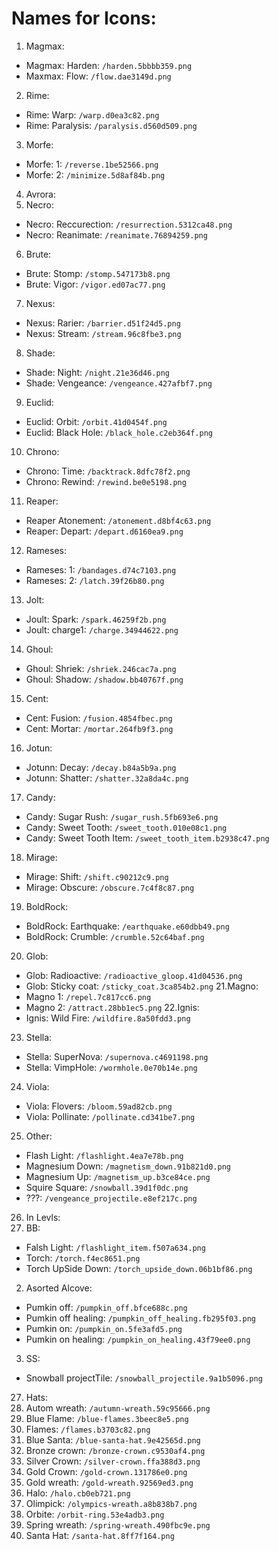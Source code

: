 # Names for Icons:
 1. Magmax:
  * Magmax: Harden: `/harden.5bbbb359.png`
  * Maxmax: Flow: `/flow.dae3149d.png`
 2. Rime:
  * Rime: Warp: `/warp.d0ea3c82.png`
  * Rime: Paralysis: `/paralysis.d560d509.png`
 3. Morfe:
  * Morfe: 1: `/reverse.1be52566.png`
  * Morfe: 2: `/minimize.5d8af84b.png`
 4. Avrora:
 5. Necro:
  * Necro: Reccurection: `/resurrection.5312ca48.png`
  * Necro: Reanimate: `/reanimate.76894259.png`
 6. Brute:
  * Brute: Stomp: `/stomp.547173b8.png`
  * Brute: Vigor: `/vigor.ed07ac77.png`
 7. Nexus:
  * Nexus: Rarier: `/barrier.d51f24d5.png`
  * Nexus: Stream: `/stream.96c8fbe3.png`
 8. Shade:
  * Shade: Night: `/night.21e36d46.png`
  * Shade: Vengeance: `/vengeance.427afbf7.png`
 9. Euclid:
  * Euclid: Orbit: `/orbit.41d0454f.png`
  * Euclid: Black Hole: `/black_hole.c2eb364f.png`
 10. Chrono:
  * Chrono: Time: `/backtrack.8dfc78f2.png`
  * Chrono: Rewind: `/rewind.be0e5198.png`
 11. Reaper:
  * Reaper Atonement: `/atonement.d8bf4c63.png`
  * Reaper: Depart: `/depart.d6160ea9.png`
 12. Rameses:
  * Rameses: 1: `/bandages.d74c7103.png`
  * Rameses: 2: `/latch.39f26b80.png`
 13. Jolt:
  * Joult: Spark: `/spark.46259f2b.png`
  * Joult: charge1: `/charge.34944622.png`
 14. Ghoul:
  * Ghoul: Shriek: `/shriek.246cac7a.png`
  * Ghoul: Shadow: `/shadow.bb40767f.png`
 15. Cent:
  * Cent: Fusion: `/fusion.4854fbec.png`
  * Cent: Mortar: `/mortar.264fb9f3.png`
 16. Jotun:
  * Jotunn: Decay: `/decay.b84a5b9a.png`
  * Jotunn: Shatter: `/shatter.32a8da4c.png`
 17. Candy:
  * Candy: Sugar Rush: `/sugar_rush.5fb693e6.png`
  * Candy: Sweet Tooth: `/sweet_tooth.010e08c1.png`
  * Candy: Sweet Tooth Item: `/sweet_tooth_item.b2938c47.png`
 18. Mirage:
  * Mirage: Shift: `/shift.c90212c9.png`
  * Mirage: Obscure: `/obscure.7c4f8c87.png`
 19. BoldRock:
  * BoldRock: Earthquake: `/earthquake.e60dbb49.png`
  * BoldRock: Crumble: `/crumble.52c64baf.png`
 20. Glob:
  * Glob: Radioactive: `/radioactive_gloop.41d04536.png`
  * Glob: Sticky coat: `/sticky_coat.3ca854b2.png`
 21.Magno:
  * Magno 1: `/repel.7c817cc6.png`
  * Magno 2: `/attract.28bb1ec5.png`
 22.Ignis:
  * Ignis: Wild Fire: `/wildfire.8a50fdd3.png`
 23. Stella:
  * Stella: SuperNova: `/supernova.c4691198.png`
  * Stella: VimpHole: `/wormhole.0e70b14e.png`
 24. Viola:
  * Viola: Flovers: `/bloom.59ad82cb.png`
  * Viola: Pollinate: `/pollinate.cd341be7.png`
 25. Other:
  * Flash Light: `/flashlight.4ea7e78b.png`
  * Magnesium Down: `/magnetism_down.91b821d0.png`
  * Magnesium Up: `/magnetism_up.b3ce84ce.png`
  * Squire Square: `/snowball.39d1f0dc.png`
  * ???: `/vengeance_projectile.e8ef217c.png`
 26. In Levls:
  1. BB:
   * Falsh Light: `/flashlight_item.f507a634.png`
   * Torch: `/torch.f4ec8651.png`
   * Torch UpSide Down: `/torch_upside_down.06b1bf86.png`
  2. Asorted Alcove:
   * Pumkin off: `/pumpkin_off.bfce688c.png`
   * Pumkin off healing: `/pumpkin_off_healing.fb295f03.png`
   * Pumkin on: `/pumpkin_on.5fe3afd5.png`
   * Pumkin on healing: `/pumpkin_on_healing.43f79ee0.png`
  3. SS:
   * Snowball projectTile: `/snowball_projectile.9a1b5096.png`
 27. Hats:
  1. Autom wreath: `/autumn-wreath.59c95666.png`
  2. Blue Flame: `/blue-flames.3beec8e5.png`
  3. Flames: `/flames.b3703c82.png`
  4. Blue Santa: `/blue-santa-hat.9e42565d.png`
  5. Bronze crown: `/bronze-crown.c9530af4.png`
  6. Silver Crown: `/silver-crown.ffa388d3.png`
  7. Gold Crown: `/gold-crown.131786e0.png`
  8. Gold wreath: `/gold-wreath.92569ed3.png`
  9. Halo: `/halo.cb0eb721.png`
  10. Olimpick: `/olympics-wreath.a8b838b7.png`
  11. Orbite: `/orbit-ring.53e4adb3.png`
  12. Spring wreath: `/spring-wreath.490fbc9e.png`
  13. Santa Hat: `/santa-hat.8ff7f164.png`
